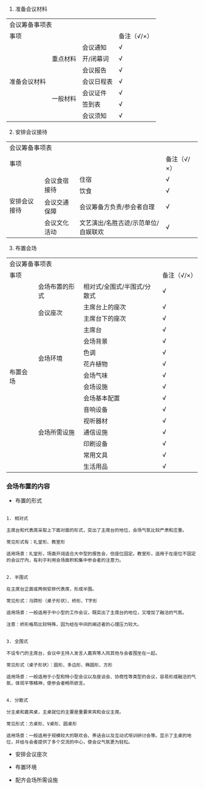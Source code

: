 
1. 准备会议材料

<table>
  <tr>
    <td colspan="4">会议筹备事项表</td>   
  </tr>
  <tr>
    <td colspan="3">事项</td> 
    <td>备注（√/×）</td>
  </tr>
  <tr>
    <td rowspan="7">准备会议材料</td>
    <td rowspan="3">重点材料</td>
    <td>会议通知</td>
    <td>√</td>
  </tr>
  <tr>
    <td>开/闭幕词</td>
    <td>√</td>
  </tr>
  <tr>
    <td>会议报告</td>
    <td>√</td>
  </tr>
  <tr>
    <td rowspan="4">一般材料</td>
    <td>会议日程表</td>
    <td>√</td>  
  </tr>
  <tr>
    <td>会议证件</td>
    <td>√</td>
  </tr>
  <tr>
    <td>签到表</td>
    <td>√</td>
  </tr>
  <tr>
    <td>会议须知</td>
    <td>√</td>
  </tr>  
</table>

2. 安排会议接待

<table>
  <tr>
    <td colspan="4">会议筹备事项表</td>   
  </tr>
  <tr>
    <td colspan="3">事项</td> 
    <td>备注（√/×）</td>
  </tr>
  <tr>
    <td rowspan="4">安排会议接待</td>
    <td rowspan="2">会议食宿接待</td>
    <td>住宿</td>
    <td>√</td>
  </tr>
  <tr>
    <td>饮食</td>
    <td>√</td>
  </tr>
  <tr>
    <td>会议交通保障</td>
    <td>会议筹备方负责/参会者自理</td>
    <td>√</td>  
  </tr>
  <tr>
    <td>会议文化活动</td>
    <td>文艺演出/名胜古迹/示范单位/自娱联欢</td>
    <td>√</td>  
  </tr>
</table>

3. 布置会场

<table>
  <tr>
    <td colspan="4">会议筹备事项表</td>   
  </tr>
  <tr>
    <td colspan="3">事项</td> 
    <td>备注（√/×）</td>
  </tr>
  <tr>
    <td rowspan="16">布置会场</td>
    <td>会场布置的形式</td>
    <td>相对式/全围式/半围式/分散式</td>
    <td>√</td>
  </tr>
  <tr>
    <td rowspan="2">会议座次</td>
    <td>主席台上的座次</td>
    <td>√</td>  
  </tr>
  <tr>
    <td>主席台下的座次</td>
    <td>√</td>
  </tr>
  <tr>
    <td rowspan="6">会场环境</td>
    <td>主席台</td>
    <td>√</td>  
  </tr>
  <tr>
    <td>会场背景</td>
    <td>√</td>
  </tr>
  <tr>
    <td>色调</td>
    <td>√</td>
  </tr>
  <tr>
    <td>花卉植物</td>
    <td>√</td>
  </tr>
  <tr>
    <td>会场气味</td>
    <td>√</td>
  </tr>
  <tr>
    <td>会场设施</td>
    <td>√</td>
  </tr>
  <tr>
    <td rowspan="7">会场所需设施</td>
    <td>会场基本配置</td>
    <td>√</td>  
  </tr>
  <tr>
    <td>音响设备</td>
    <td>√</td>
  </tr>
  <tr>
    <td>视听器材</td>
    <td>√</td>
  </tr>
  <tr>
    <td>通信设施</td>
    <td>√</td>
  </tr>
  <tr>
    <td>印刷设备</td>
    <td>√</td>
  </tr>
  <tr>
    <td>常用文具</td>
    <td>√</td>
  </tr>   
  <tr>
    <td>生活用品</td>
    <td>√</td>
  </tr>     
</table>

### 会场布置的内容

- 布置的形式

```

1. 相对式

主席台和代表席采取上下面对面的形式，突出了主席台的地位，会场气氛比较严肃和庄重。

常见形式有：礼堂形、教室形

适用场景：礼堂形，场面开阔适合大中型的报告会，但座位固定。教室形，适用于在座位不固定的会议厅内，有利于利用会场面积和集中参会者的注意力。


2. 半围式

在主席台正面或两侧安排代表席，形成半围。

常见形式：马蹄形（桌子形状）、桥形、T字形

适用场景：一般适用于中小型的工作会议，既突出了主席台的地位，又增加了融洽的气氛。

注意：桥形格局比较特殊，因为给在中间的阐述者的心理压力较大。


3. 全围式

不设专门的主席台，会议中主持人发言人嘉宾等人同其他与会者围坐在一起。

常见形式（桌子形状）：圆形、多边形、椭圆形、方形

适用场景：一般适用于小型和特小型会议以及座谈会、协商性等类型的会议，容易形成融洽的气氛，体现平等精神，使参会者畅所欲言。


4. 分散式

分主桌和嘉宾桌，主桌就位的主要是重要来宾和会议主席。

常见形式：方桌形、V桌形、圆桌形

适用场景：一般适用于规模较大的联欢会、茶话会以及互动式培训研讨会等。显示了主桌的地位，并给与会者提供了多个交流的中心，使会议气氛更为轻松。

```

- 安排会议座次

- 布置环境

- 配齐会场所需设施

